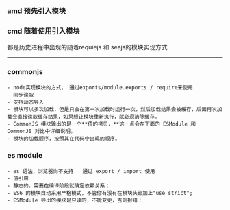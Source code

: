 ### amd 预先引入模块
### cmd 随着使用引入模块
都是历史进程中出现的随着requiejs 和 seajs的模块实现方式

---

### commonjs
    - node实现模块的方式， 通过exports/module.exports / require来使用
    - 同步读取
    - 支持动态导入
    - 模块可以多次加载，但是只会在第一次加载时运行一次，然后加载结果会被缓存，后面再次加载会直接读取缓存结果，如果想让模块重新执行，就必须清除缓存。
    - CommonJS 模块输出的是一个**值的拷贝，**这一点会在下面的 ESModule 和 CommonJS 对比中详细说明。
    - 模块的加载顺序，按照其在代码中出现的顺序。

### es module
    - es 语法，浏览器尚不支持   通过 export / import 使用
    - 值引用
    - 静态的，需要在编译阶段就确定依赖关系；
    - ES6 的模块自动采用严格模式，不管你有没有在模块头部加上"use strict";
    - ESModule 导出的模块是只读的，不能变更，否则报错：